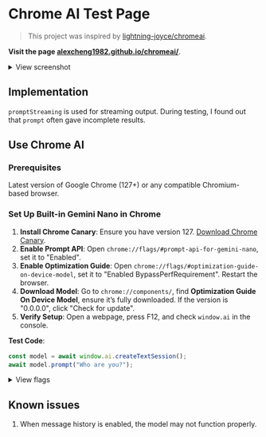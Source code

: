 # Chrome AI Test Page

> This project was inspired by [lightning-joyce/chromeai](https://github.com/lightning-joyce/chromeai/).

**Visit the page [alexcheng1982.github.io/chromeai/](https://alexcheng1982.github.io/chromeai/)**.


<details>

  <summary>View screenshot</summary>

  ![Screenshot](./image/screenshot.png)

</details>


## Implementation

`promptStreaming` is used for streaming output. During testing, I found out that `prompt` often gave incomplete results.

## Use Chrome AI

### Prerequisites

Latest version of Google Chrome (127+) or any compatible Chromium-based browser.

### Set Up Built-in Gemini Nano in Chrome

1. **Install Chrome Canary**: Ensure you have version 127. [Download Chrome Canary](https://google.com/chrome/canary/).
2. **Enable Prompt API**: Open `chrome://flags/#prompt-api-for-gemini-nano`, set it to "Enabled".
3. **Enable Optimization Guide**: Open `chrome://flags/#optimization-guide-on-device-model`, set it to "Enabled BypassPerfRequirement". Restart the browser.
4. **Download Model**: Go to `chrome://components/`, find **Optimization Guide On Device Model**, ensure it’s fully downloaded. If the version is "0.0.0.0", click "Check for update".
5. **Verify Setup**: Open a webpage, press F12, and check `window.ai` in the console.

**Test Code**:

```javascript
const model = await window.ai.createTextSession();
await model.prompt("Who are you?");
```

<details>

  <summary>View flags</summary>

  ![Chrome flags](./image/chrome-flags.png)

</details>


## Known issues

1. When message history is enabled, the model may not function properly.